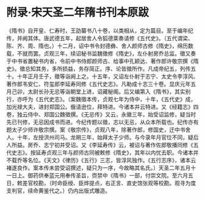 # 附录·宋天圣二年隋书刊本原跋

《隋书》自开皇、仁寿时，王劭纂书八十卷，以类相从，定为篇目。至于编年纪传，并阙其体。唐武德五年，起居舍人令狐德棻奏请修《五代史》。（五代谓梁、陈、齐、周、隋也。）十二月，诏中书令封德彝、舍人颜师古修《隋史》，绵历数载，不就而罢。贞观三年，续诏秘书监魏徵修《隋史》，左仆射房乔总监。徵又奏于中书省置秘书内省，令前中书侍郎颜师古、给事中孔颖达、著作郎许敬宗撰《隋史》。徵总知其务，多所损益，务存简正。序、论皆徵所作。凡成帝纪五，列传五十。十年正月壬子，徵等诣阙上之。十五年，又诏左仆射于志宁、太史令李淳风、著作郎韦安仁、符玺郎李延寿同修《五代史志》。凡勒成十志三十卷。显庆元年五月己卯，太尉长孙无忌等诣朝堂上进，诏藏秘阁。后又编第入《隋书》，其实别行，亦呼为《五代史志》。（案魏徵本传，贞观七年为侍中，十年，《五代史》成，加光禄大夫，进封郑国公。俄请逊位，拜特进。今诸本并云特进。又《经籍志》四卷，独云侍中、郑国公魏徵撰。《无忌传》又云，永徽三年，始受诏监修，疑当时先已刊修，无忌因成书而进。今纪传题以徵，志以无忌，从众本所载也。纪传亦有题太子少师许敬宗撰。案《敬宗传》，贞观八年，除著作郎，修国史，迁中书舍人。十年，左授洪州司马。龙朔三年，始拜太子少师。与今录年月官位不同，疑后人所益。房乔、志宁初并受诏。又《李延寿传》云，被诏与著作佐郎敬播同修《五代史志》。按延寿贞观三年与颜师古同被敕修《隋史》，其年以内忧去职。今诸本并不载乔等名位。《天文》《律历》《五行》三志，皆淳风独作。《五行志序》，诸本云褚遂良作。案本传未尝受诏撰述，疑只为一序，今故略其名氏。）天圣二年五月十一日上。御药供奉蓝元用奉传圣旨，赍禁中《隋书》一部，付崇文院。至六月五日，敕差官校勘，（时命臣绶、臣烨提点，右正言、直史馆张观等校勘。观寻为度支判官，续命黄鉴代之。）仍内出版式雕造。
